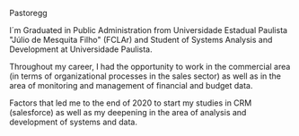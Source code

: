 Pastoregg 

I´m Graduated in Public Administration from Universidade Estadual Paulista "Júlio de Mesquita Filho" (FCLAr) and Student of Systems Analysis and Development at Universidade Paulista.

Throughout my career, I had the opportunity to work in the commercial area (in terms of organizational processes in the sales sector) as well as in the area of ​​monitoring and management of financial and budget data.

Factors that led me to the end of 2020 to start my studies in CRM (salesforce) as well as my deepening in the area of ​​analysis and development of systems and data.


<!---
Pastoregg/Pastoregg is a ✨ special ✨ repository because its `README.md` (this file) appears on your GitHub profile.
You can click the Preview link to take a look at your changes.
--->
